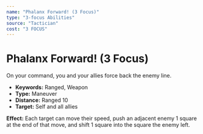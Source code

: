 ```yaml
---
name: "Phalanx Forward! (3 Focus)"
type: "3-focus Abilities"
source: "Tactician"
cost: "3 FOCUS"
---
```


# Phalanx Forward! (3 Focus)

On your command, you and your allies force back the enemy line.

- **Keywords:** Ranged, Weapon
- **Type:** Maneuver
- **Distance:** Ranged 10
- **Target:** Self and all allies

**Effect:** Each target can move their speed, push an adjacent enemy 1 square at the end of that move, and shift 1 square into the square the enemy left.
